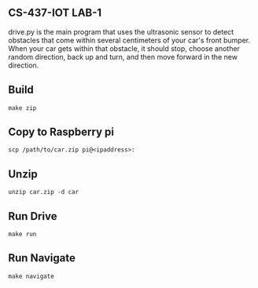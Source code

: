 ## CS-437-IOT LAB-1

drive.py is the main program that uses the ultrasonic sensor to detect obstacles that come within several centimeters of your car's front bumper. When your car gets within that obstacle, it should stop, choose another random direction, back up and turn, and then move forward in the new direction.

## Build

````
make zip
````
## Copy to Raspberry pi

````
scp /path/to/car.zip pi@<ipaddress>:
````
## Unzip

````
unzip car.zip -d car
````
## Run Drive

````
make run
````

## Run Navigate

````
make navigate
````